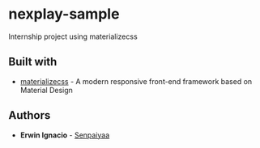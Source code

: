 # nexplay-sample

Internship project using materializecss

## Built with

* [materializecss](https://materializecss.com/) - A modern responsive front-end framework based on Material Design

## Authors

* **Erwin Ignacio** - [Senpaiyaa](https://github.com/Senpaiyaa)

